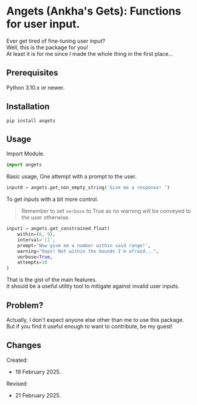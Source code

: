 # Angets (Ankha's Gets): Functions for user input.

Ever get tired of fine-tuning user input?
\
Well, this is the package for you!
\
At least it is for me since I made the whole thing in the first place...

## Prerequisites

Python 3.10.x or newer.

## Installation

`pip install angets`

## Usage

Import Module.
```python
import angets
```

Basic usage, One attempt with a prompt to the user.
```python
input0 = angets.get_non_empty_string('Give me a response! ')
```

To get inputs with a bit more control.
> Remember to set `verbose` to True as no warning will be conveyed to the user otherwise.
```python
input1 = angets.get_constrained_float(
    within=(6, 9),
    interval='[]',
    prompt='Now give me a number within said range!',
    warning="Oops! Not within the bounds I'm afraid...",
    verbose=True,
    attempts=10
)
```

That is the gist of the main features.
\
It should be a useful utility tool to mitigate against invalid user inputs.

## Problem?

Actually, I don't expect anyone else other than me to use this package.
\
But if you find it useful enough to want to contribute, be my guest!

## Changes

Created:
- 19 February 2025.

Revised:
- 21 February 2025.